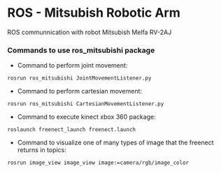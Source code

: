 # ROS - Mitsubish Robotic Arm
ROS communnication with robot Mitsubish Melfa RV-2AJ 


### Commands to use ros_mitsubishi package


- Command to perform joint movement:
```
rosrun ros_mitsubishi JointMovementListener.py
``` 

- Command to perform cartesian movement:
```
rosrun ros_mitsubishi CartesianMovementListener.py
```

- Command to execute kinect xbox 360 package:
```
roslaunch freenect_launch freenect.launch
```

- Command to visualize one of many types of image that the freenect returns in topics:
```
rosrun image_view image_view image:=camera/rgb/image_color
```
